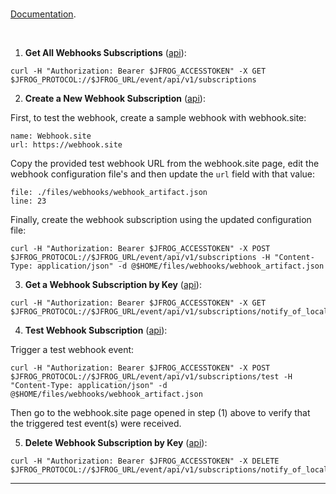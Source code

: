 <!-- Webhooks management -->

<br/>

[Documentation](https://www.jfrog.com/confluence/display/JFROG/Webhooks).

<br/>


1. **Get All Webhooks Subscriptions** ([api](https://www.jfrog.com/confluence/display/JFROG/Artifactory+REST+API#ArtifactoryRESTAPI-GettheListofallWebhookSubscriptions)):  

  ```execute
  curl -H "Authorization: Bearer $JFROG_ACCESSTOKEN" -X GET $JFROG_PROTOCOL://$JFROG_URL/event/api/v1/subscriptions
  ```
  
2. **Create a New Webhook Subscription** ([api](https://www.jfrog.com/confluence/display/JFROG/Artifactory+REST+API#ArtifactoryRESTAPI-CreateaNewWebhookSubscription)):  

  First, to test the webhook, create a sample webhook with webhook.site:
  ```dashboard:open-url
  name: Webhook.site
  url: https://webhook.site
  ```

  Copy the provided test webhook URL from the webhook.site page, edit the webhook configuration file's and then update the `url` field with that value:
  ```editor:open-file
  file: ./files/webhooks/webhook_artifact.json
  line: 23
  ``` 
 
  Finally, create the webhook subscription using the updated configuration file:
  ```execute
  curl -H "Authorization: Bearer $JFROG_ACCESSTOKEN" -X POST $JFROG_PROTOCOL://$JFROG_URL/event/api/v1/subscriptions -H "Content-Type: application/json" -d @$HOME/files/webhooks/webhook_artifact.json
  ```


3. **Get a Webhook Subscription by Key** ([api](https://www.jfrog.com/confluence/display/JFROG/Artifactory+REST+API#ArtifactoryRESTAPI-GetaWebhookSubscriptionbyKey)):
  
  ```execute
  curl -H "Authorization: Bearer $JFROG_ACCESSTOKEN" -X GET $JFROG_PROTOCOL://$JFROG_URL/event/api/v1/subscriptions/notify_of_local_artifact_change
  ```

4. **Test Webhook Subscription** ([api](https://www.jfrog.com/confluence/display/JFROG/Artifactory+REST+API#ArtifactoryRESTAPI-TestWebhookSubscription)):
  
  Trigger a test webhook event:  
  ```execute
  curl -H "Authorization: Bearer $JFROG_ACCESSTOKEN" -X POST $JFROG_PROTOCOL://$JFROG_URL/event/api/v1/subscriptions/test -H "Content-Type: application/json" -d @$HOME/files/webhooks/webhook_artifact.json
  ``` 

  Then go to the webhook.site page opened in step (1) above to verify that the triggered test event(s) were received. 

5. **Delete Webhook Subscription by Key** ([api](https://www.jfrog.com/confluence/display/JFROG/Artifactory+REST+API#ArtifactoryRESTAPI-DeleteWebhookSubscriptionbyKey)):
  
  ```execute
  curl -H "Authorization: Bearer $JFROG_ACCESSTOKEN" -X DELETE $JFROG_PROTOCOL://$JFROG_URL/event/api/v1/subscriptions/notify_of_local_artifact_change
  ```

---
